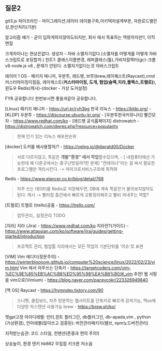 
## 질문2
git3.js
파이프라인 - 마이그래이션,데이터
테이블구축,아키텍처설계부분, 자원로드밸런싱,분산처리(기본)

알고리즘 얘기 - 굳이 딥하게하지않아도되지만, 회사 에서 목표하는 역량까지만!!,
이직 면접

크게차이나는 현상은없다.
	생성자 - 자바 소멸자가없다.(소멸자를 어떻게를 어떻게 자바스크립트로 포팅할까.)
	힌트1: 클래스이름변경, 레퍼클래스(틀),가비자컬렉터(gc)-크롬v8-node.js v8 ,
	문제가 안된다.
	소멸자가없다는것
	자바스크립트

레이어 1 
OS - 패키지 매니저, 우분투, 레드헷, 브루(brew,레이퀘스트(Raycast),cmd 커스터마이징이힘듬, 레이캐스트(**커스터마이징, 도개, 협업(슬랙,지라,플렉스,트렐로)**), 윈도우
Redis(캐시)-(docker - 가상 도커설정)

FYR.공유합니다 
한번보시면 좋을꺼같아 공유합니다.

\[LInux]
패키지 매니저 - https://url.kr/rvh3bg
한국 리눅스 - https://kldp.org/ - \[KLDP]
우분투 - https://discourse.ubuntu-kr.org/ -  \[우분투한국커뮤니티]
빨간모자 - https://www.redhat.com/ko - \[레드헷 공식홈페이지]
distrowatch - https://distrowatch.com/dwres.php?resource=popularity
> 현재 인기 있는 리눅스 배포판순위 

\[docker]
도커를 왜사용할까/? - https://velog.io/@dwratd00/Docker
 > 서로 다르지않고, 똑같은 **개발"환경" 에서 작업**할수있으며, - \[ 내컴퓨터에선 가능한데 왜 다른곳에서는 중구난방일까?란 문제]
 > "컨테이너"라는 걸 써서 필요한 프로그램만 격리시킨다. -> 마이크로서비스구조에 최적화
 
 Redis - https://www.elancer.co.kr/blog/detail/768
 > 자주 쓰는 데이터를 Redis로 저장해두면, DB에 계속 똑같은거 물어보지않아도된다.
 > 캐시 -> 빨라짐
 > 중간에서 빠르게 교통정리해주고 빨리 꺼내주는 역할?
 
\[트렐로]
트렐로 (trello)공홈 - https://trello.com/
> 업무관리,. 일정관리
> TODO

\[지라]
지라 (Jira) - https://www.redhat.com/ko
지라란?(가이드) - https://www.atlassian.com/ko/software/jira/guides/getting-started/introduction
> 프로젝트 관리, 협업툴 
> 지라에서는 모든 작업의 기본단위를 '이슈'로 표현

\[VIM]
Vim 에디터(장문주의) -  https://winterbloooom.github.io/computer%20science/linux/2022/02/23/vim.html
Vim 에서 자주쓰는 단축키 - https://targetcoders.com/vim-%EC%9E%85%EB%AC%B8%ED%95%98%EA%B8%B0/#_vim
추천! 웹 서핑을 vim으로(Vimium) - https://blog.naver.com/paceycokr/223326949840

\[맥 OS] 
Raycast - https://hymndev.tistory.com/90
> 스니펫, 클립보드, 자주 방문하는 웹사이트를 단축키로  빠르게 검색가능, 맥os에 다양한 익스텐션 사용가능
brew - https://brew.sh/ko/


챗gpt고정
아이디레벨: 린터,힌트 플러그인, db플러그인, db-apada,vim , python (가상환경),
언어레벨(많이쓰고 검증된): 버전관리패키지(밸브, npm노드버전관리)

지적받는습관: 코드 스타일, 컨밴션(존중과 편의 주의!) 

상승높이, 환경
텐키 hb862 무접점 키크론 저소음